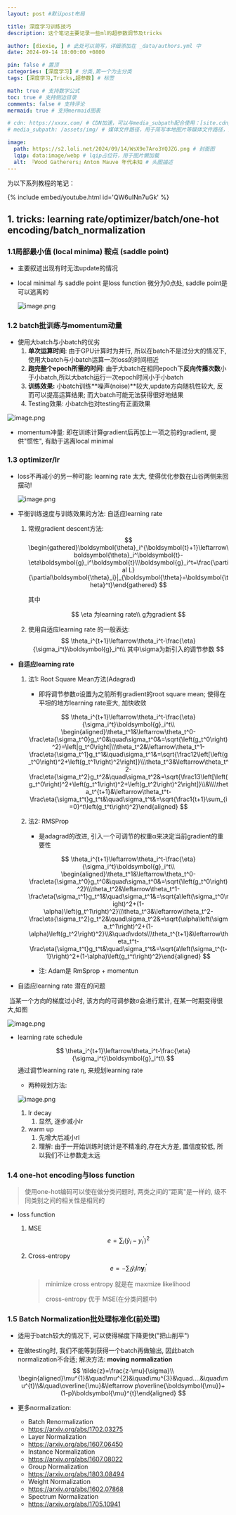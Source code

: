 ```yaml
---
layout: post #默认post布局

title: 深度学习训练技巧
description: 这个笔记主要记录一些ml的超参数调节及tricks

author: [diexie, ] # 此处可以简写，详细添加在 _data/authors.yml 中
date: 2024-09-14 18:00:00 +0800

pin: false # 置顶
categories: [深度学习] # 分类,第一个为主分类
tags: [深度学习,Tricks,超参数] # 标签

math: true # 支持数学公式
toc: true # 支持侧边目录
comments: false # 支持评论
mermaid: true # 支持mermaid图表

# cdn: https://xxxx.com/ # CDN加速，可以与media_subpath配合使用：[site.cdn/][page.media_subpath/]file.ext
# media_subpath: /assets/img/ # 媒体文件路径，用于简写本地图片等媒体文件路径，注意：封面图路径**会受影响**

image:
  path: https://s2.loli.net/2024/09/14/WsX9e7Aro3YQJZG.png # 封面图
  lqip: data:image/webp # lqip占位符，用于图片懒加载
  alt: 『Wood Gatherers』Anton Mauve 年代未知 # 头图描述
---
```


为以下系列教程的笔记：

{% include embed/youtube.html id='QW6uINn7uGk' %}

## 1. tricks: learning rate/optimizer/batch/one-hot encoding/batch_normalization

### 1.1局部最小值 (local minima) 鞍点 (saddle point)

* 主要叙述出现有时无法update的情况
* local minimal 与 saddle point 是loss function 微分为0点处, saddle point是可以逃离的

   ![image.png](https://s2.loli.net/2024/09/14/1QLk9qrag5lSFwj.png)

### 1.2 batch批训练与momentum动量

* 使用大batch与小batch的优劣
  1. **单次运算时间**: 由于GPU计算时为并行, 所以在batch不是过分大的情况下, 使用大batch与小batch运算一次loss的时间相近
  2. **跑完整个epoch所需的时间**: 由于大batch在相同epoch下**反向传播次数**小于小batch,所以大batch运行一次epoch时间小于小batch
  3. **训练效果:** 小batch训练**噪声(noise)**较大,update方向随机性较大, 反而可以提高运算结果; 而大batch可能无法获得很好地结果
  4. Testing效果: 小batch也对testing有正面效果

![image.png](https://s2.loli.net/2024/09/14/J95glnwDyYiSE6r.png)

* momentum冲量: 即在训练计算gradient后再加上一项之前的gradient, 提供"惯性", 有助于逃离local minimal

### 1.3 optimizer/lr

* loss不再减小的另一种可能: learning rate 太大, 使得优化参数在山谷两侧来回摆动!

   ![image.png](https://s2.loli.net/2024/09/14/c7UnRGw9sYhTy8N.png)

* 平衡训练速度与训练效果的方法: 自适应learning rate

  1. 常规gradient descent方法:
     $$
   \begin{gathered}\boldsymbol{\theta}_i^{\boldsymbol{t}+1}\leftarrow\boldsymbol{\theta}_i^\boldsymbol{t}-\eta\boldsymbol{g}_i^\boldsymbol{t}\\\boldsymbol{g}_i^t=\frac{\partial L}{\partial\boldsymbol{\theta}_i}|_{\boldsymbol{\theta}=\boldsymbol{\theta}^t}\end{gathered}
     $$

     其中

     $$
     \eta 为learning rate\\
     g为gradient
     $$
     
   2. 使用自适应learning rate 的一般表达:
      $$
      \theta_i^{t+1}\leftarrow\theta_i^t-\frac{\eta}{\sigma_i^t}\boldsymbol{g}_i^t\\
      其中\sigma为新引入的调节参数
      $$
  
* **自适应learning rate**
  
   1. 法1: Root Square Mean方法(Adagrad)
   
      * 即将调节参数σ设置为之前所有gradient的root square mean; 使得在平坦的地方learning rate变大, 加快收敛
   
      $$
      \theta_i^{t+1}\leftarrow\theta_i^t-\frac{\eta}{\sigma_i^t}\boldsymbol{g}_i^t\\
      \begin{aligned}\theta_t^1&\leftarrow\theta_t^0-\frac\eta{\sigma_t^0}g_t^0&\quad\sigma_t^0&=\sqrt{\left(g_t^0\right)^2}=\left|g_t^0\right|\\\theta_t^2&\leftarrow\theta_t^1-\frac\eta{\sigma_t^1}g_t^1&\quad\sigma_t^1&=\sqrt{\frac12\left[\left(g_t^0\right)^2+\left(g_t^1\right)^2\right]}\\\theta_t^3&\leftarrow\theta_t^2-\frac\eta{\sigma_t^2}g_t^2&\quad\sigma_t^2&=\sqrt{\frac13\left[\left(g_t^0\right)^2+\left(g_t^1\right)^2+\left(g_t^2\right)^2\right]}\\&\\\\theta_t^{t+1}&\leftarrow\theta_t^t-\frac\eta{\sigma_t^t}g_t^t&\quad\sigma_t^t&=\sqrt{\frac1{t+1}\sum_{i=0}^t\left(g_t^t\right)^2}\end{aligned}
      $$
   
   
   
   2. 法2: RMSProp
   
      * 是adagrad的改进, 引入一个可调节的权重α来决定当前gradient的重要性
   
      $$
      \theta_i^{t+1}\leftarrow\theta_i^t-\frac{\eta}{\sigma_i^t}\boldsymbol{g}_i^t\\
      \begin{aligned}\theta_t^1&\leftarrow\theta_t^0-\frac\eta{\sigma_t^0}g_t^0&\quad\sigma_t^0&=\sqrt{\left(g_t^0\right)^2}\\\theta_t^2&\leftarrow\theta_t^1-\frac\eta{\sigma_t^1}g_t^1&\quad\sigma_t^1&=\sqrt{a\left(\sigma_t^0\right)^2+(1-\alpha)\left(g_t^1\right)^2}\\\theta_t^3&\leftarrow\theta_t^2-\frac\eta{\sigma_t^2}g_t^2&\quad\sigma_t^2&=\sqrt{\alpha\left(\sigma_t^1\right)^2+(1-\alpha)\left(g_t^2\right)^2}\\&\quad\vdots\\\theta_t^{t+1}&\leftarrow\theta_t^t-\frac\eta{\sigma_t^t}g_t^t&\quad\sigma_t^t&=\sqrt{a\left(\sigma_t^{t-1}\right)^2+(1-\alpha)\left(g_t^t\right)^2}\end{aligned}
      $$
      * 注: Adam是 RmSprop + momentun 
   
* 自适应learning rate 潜在的问题


​	当某一个方向的梯度过小时, 该方向的可调参数σ会进行累计, 在某一时期变得很大,如图

   ![image.png](https://s2.loli.net/2024/09/14/XjMqk93hiZt741l.png)

* learning rate schedule

   $$
   \theta_i^{t+1}\leftarrow\theta_i^t-\frac{\eta}{\sigma_i^t}\boldsymbol{g}_i^t\\
   $$
   通过调节learning rate η, 来规划learning rate

   * 两种规划方法:

   ![image.png](https://s2.loli.net/2024/09/14/W2ZblDf3mSLMdJG.png)

   1. lr decay
      1. 显然, 逐步减小lr
   2. warm up
      1. 先增大后减小rl
      2. 理解: 由于一开始训练时统计是不精准的,存在大方差, 置信度较低, 所以我们不让参数走太远

### 1.4 one-hot encoding与loss function

> 使用one-hot编码可以使在做分类问题时, 两类之间的"距离"是一样的, 级不同类别之间的相关性是相同的

* loss function

  1. MSE
     $$
     e=\sum_{i}(\widehat{y}_{i}-y_{i}^{\prime})^{2}
     $$

  2. Cross-entropy
     $$
     e=-\sum_i\widehat{y}_iln\boldsymbol{y}_i^{\prime}
     $$

     > minimize cross entropy 就是在 maxmize likelihood
     >
     > cross-entropy 优于 MSE(在分类问题中)

### 1.5 Batch Normalization批处理标准化(前处理)

* 适用于batch较大的情况下, 可以使得梯度下降更快("把山削平")

* 在做testing时, 我们不能等到获得一个batch再做输出, 因此batch normalization不合适; 解决方法: **moving normalization**
  $$
  \tilde{z}=\frac{z-\mu}{\sigma}\\
  \begin{aligned}\mu^{1}&\quad\mu^{2}&\quad\mu^{3}&\quad....&\quad\mu^{t}\\&\quad\overline{\mu}&\leftarrow p\overline{\boldsymbol{\mu}}+(1-p)\boldsymbol{\mu}^{t}\end{aligned}
  $$

* 更多normalization: 

  - Batch Renormalization
  - https://arxiv.org/abs/1702.03275
  - Layer Normalization
  - https://arxiv.org/abs/1607.06450
  - Instance Normalization
  - https://arxiv.org/abs/1607.08022
  - Group Normalization
  - https://arxiv.org/abs/1803.08494
  - Weight Normalization
  - https://arxiv.org/abs/1602.07868
  - Spectrum Normalization
  - https://arxiv.org/abs/1705.10941  
